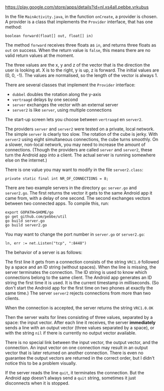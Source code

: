 https://play.google.com/store/apps/details?id=nl.xs4all.pebbe.vrkubus

In the file `MainActivity.java`, in the function `onCreate`, a provider
is chosen. A provider is a class that implements the `Provider`
interface, that has one method:

    boolean forward(float[] out, float[] in)

The method `forward` receives three floats as `in`, and returns three
floats as `out` on success. When the return value is `false`, this means
there are no valid return values at the moment.

The three values are the x, y and z of the vector that is the direction
the user is looking at. X is to the right, y is up, z is forward. The
initial values are (0, 0, -1). The values are normalised, so the length
of the vector is always 1.

There are several classes that implement the `Provider` interface:

  - `dubbel` doubles the rotation along the y-axis
  - `vertraagd` delays by one second
  - `server` exchanges the vector with an external server
  - `server2` is like `server`, using multiple connections

The start-up screen lets you choose between `vertraagd` en `server2`.

The providers `server` and `server2` were tested on a private, local
network. The simple `server` is clearly too slow. The rotation of the
cube is jerky. With `server2` using eight simultaneous connections, the
cube turns smoothly. On a slower, non-local network, you may need to
increase the amount of connections. (Though the providers are called
`server` and `server2`, these turn the Android app into a client. The
actual server is running somewhere else on the internet.)

There is one value you may want to modify in the file `server2.class`:

    private static final int NR_OF_CONNECTIONS = 8;

There are two example servers in the directory `go`: `server.go` and
`server2.go`. The first returns the vector it gets to the same Android
app it came from, with a delay of one second. The second exchanges
vectors between two connected apps. To compile this, run:

    export GOPATH=$HOME/go
	go get github.com/pebbe/util
	go build server.go
	go build server2.go

You may want to change the port number in `server.go` or `server2.go`:

    ln, err := net.Listen("tcp", ":8448")

The behavior of a server is as follows:

The first line it gets from a connection consists of the string `VRC1.0`
followed by a space and an ID string (without spaces). When the line is
missing, the server terminates the connection. The ID string is used to
know which connections belong to the same client. The Android app
generates an ID string the first time it is used. It is the current
timestamp in milliseconds. (So don't start the Android app for the first
time on two phones at exactly the same time.) The server `server2`
rejects connections from more than two clients.

When the connection is accepted, the server returns the string `VRC1.0.OK`

Then the server waits for lines consisting of three values, separated by
a space: the input vector. After each line it receives, the server
**immediately** sends a line with an output vector (three values
separated by a space), or with the string `nil` if there is currently no
output vector available.

There is no special link between the input vector, the output vector,
and the connection. An input vector on one connection may result in an
output vector that is later returned on another connection. There is
even no guarantee the output vectors are returned in the correct order,
but I didn't notice this to be a problem visually.

If the server reads the line `quit`, it terminates the connection. But
the Android app doesn't always send a `quit` string, sometimes it just
disconnects when it is stopped.
